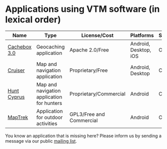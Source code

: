 # Applications using VTM software (in lexical order)

|**Name**|**Type**|**License/Cost**|**Platforms**|**Sources**|
|--------|--------|----------------|-------------|-----------|
| [Cachebox 3.0](https://github.com/Longri/cachebox3.0) | Geocaching application | Apache 2.0/Free | Android, Desktop, iOS | Open |
| [Cruiser](http://wiki.openstreetmap.org/wiki/Cruiser) | Map and navigation application | Proprietary/Free | Android, Desktop | Closed |
| [Hunt Cyprus](https://play.google.com/store/apps/details?id=gr.talent.hunt.cy17) | Map and navigation application for hunters | Proprietary/Commercial | Android | Closed |
| [MapTrek](http://maptrek.mobi) | Application for outdoor activities | GPL3/Free and Commercial | Android | Open |

You know an application that is missing here? Please inform us by sending a message via our public [mailing list](https://groups.google.com/group/mapsforge-dev).
